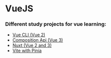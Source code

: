 # VueJS
### Different study projects for vue learning:

* [Vue CLI (Vue 2)](./vuecli)
* [Composition Api (Vue 3)](./compositionApi)
* [Nuxt (Vue 2 and 3)](./nuxtproject)
* [Vite with Pinia](./viteproject)
